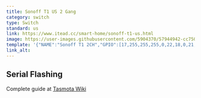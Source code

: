 ```yaml
---
title: Sonoff T1 US 2 Gang
category: switch
type: Switch
standard: us
link: https://www.itead.cc/smart-home/sonoff-t1-us.html
image: https://user-images.githubusercontent.com/5904370/57944942-cc750180-78d8-11e9-8267-e960fbe74d0a.png
template: '{"NAME":"Sonoff T1 2CH","GPIO":[17,255,255,255,0,22,18,0,21,56,0,0,0],"FLAG":0,"BASE":29}' 
link_alt: 
---
```

## Serial Flashing
Complete guide at [Tasmota Wiki](https://github.com/arendst/Sonoff-Tasmota/wiki/Sonoff-T1)
